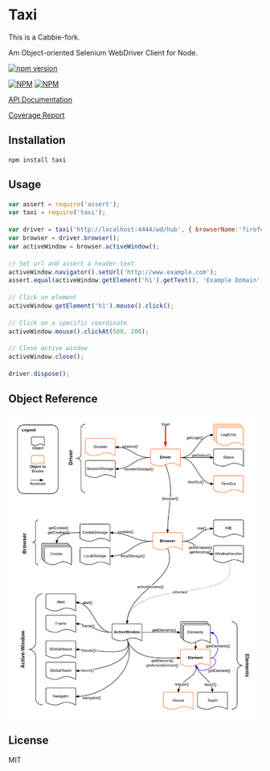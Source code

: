 # Taxi

This is a Cabbie-fork.

Am Object-oriented Selenium WebDriver Client for Node.

[![npm version](https://badge.fury.io/js/taxi.svg)](http://badge.fury.io/js/taxi)

[![NPM](https://nodei.co/npm/taxi.png?downloads=true)](https://nodei.co/npm/taxi/)
[![NPM](https://nodei.co/npm-dl/taxi.png?months=3&height=2)](https://nodei.co/npm/taxi/)

[API Documentation](http://preceptorjs.github.io/taxi/docs)

[Coverage Report](http://preceptorjs.github.io/taxi/coverage/lcov-report/)

## Installation

```shell
npm install taxi
```

## Usage

```js
var assert = require('assert');
var taxi = require('taxi');

var driver = taxi('http://localhost:4444/wd/hub', { browserName:'firefox' }, { mode: taxi.Driver.MODE_SYNC });
var browser = driver.browser();
var activeWindow = browser.activeWindow();

// Set url and assert a header-text
activeWindow.navigator().setUrl('http://www.example.com');
assert.equal(activeWindow.getElement('h1').getText(), 'Example Domain');

// Click on element
activeWindow.getElement('h1').mouse().click();

// Click on a specific coordinate
activeWindow.mouse().clickAt(500, 200);

// Close active window
activeWindow.close();

driver.dispose();
```

## Object Reference

![Object Reference](objectReference.png)


## License

  MIT
